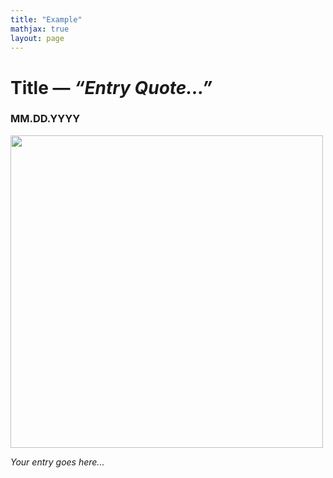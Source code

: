 ```yaml
---
title: "Example"
mathjax: true
layout: page
---
```


# Title — <i>“Entry Quote...”</i>

### MM.DD.YYYY

<img src="https://upload.wikimedia.org/wikipedia/commons/thumb/8/8f/Example_image.svg/600px-Example_image.svg.png" width="500" height="500">
<br>

<i>Your entry goes here...</i>